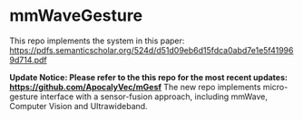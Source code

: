 # mmWaveGesture
This repo implements the system in this paper: https://pdfs.semanticscholar.org/524d/d51d09eb6d15fdca0abd7e1e5f419969d714.pdf

**Update Notice: Please refer to the this repo for the most recent updates: https://github.com/ApocalyVec/mGesf**
The new repo implements micro-gesture interface with a sensor-fusion approach, including mmWave, Computer Vision and Ultrawideband.
